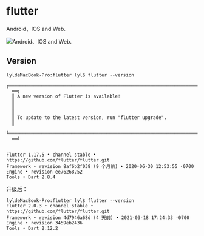 
# flutter

Android、IOS and Web.

![Android、IOS and Web.](https://gitee.com/tom100/flutter/raw/master/logos/mylogo_192.png "flutter")

## Version
```
lyldeMacBook-Pro:flutter lyl$ flutter --version
  ╔══════════════════════════════════════════════════════════════════════════
  ══╗
  ║ A new version of Flutter is available!
  ║
  ║
  ║
  ║ To update to the latest version, run "flutter upgrade".
  ║
  ╚══════════════════════════════════════════════════════════════════════════
  ══╝


Flutter 1.17.5 • channel stable • https://github.com/flutter/flutter.git
Framework • revision 8af6b2f038 (9 个月前) • 2020-06-30 12:53:55 -0700
Engine • revision ee76268252
Tools • Dart 2.8.4
```

升级后：
```
lyldeMacBook-Pro:flutter lyl$ flutter --version
Flutter 2.0.3 • channel stable • https://github.com/flutter/flutter.git
Framework • revision 4d7946a68d (4 天前) • 2021-03-18 17:24:33 -0700
Engine • revision 3459eb2436
Tools • Dart 2.12.2
```
